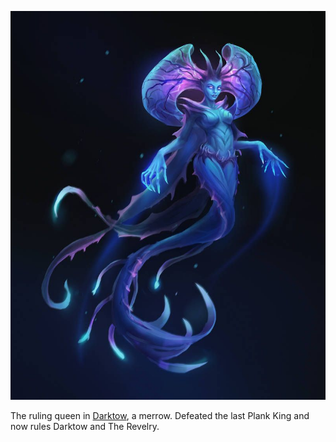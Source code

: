![plank-queen-yucalia.jpg](../../0.%20Assets/Characters/plank-queen-yucalia.jpg)

The ruling queen in [Darktow](../../2.%20Locations/Darktow%20Isle/Darktow.md), a merrow. Defeated the last Plank King and now rules Darktow and The Revelry.
